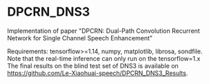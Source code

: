 # DPCRN_DNS3
Implementation of paper "DPCRN: Dual-Path Convolution Recurrent Network for Single Channel Speech Enhancement"

Requirements:
tensorflow>=1.14,
numpy,
matplotlib,
librosa,
sondfile.  
Note that the real-time inference can only run on the tensorflow=1.x  
The final results on the blind test set of DNS3 is available on https://github.com/Le-Xiaohuai-speech/DPCRN_DNS3_Results.
